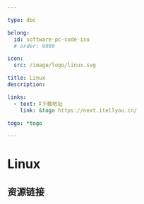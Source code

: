 ```yaml
---

type: doc

belong:
  id: software-pc-code-iso
  # order: 9999

icon:
  src: /image/logo/linux.svg

title: Linux
description: 

links:
  - text: ⏬下载地址
    link: &togo https://next.itellyou.cn/

togo: *togo

---
```


<ShowLogo />

# Linux

<ShowBreadcrumb />

## 资源链接

<ShowLinks />